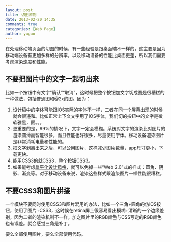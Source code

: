 ```yaml
---
layout: post
title: 切图原则
date: 2013-02-20 14:35
comments: true
categories: [Web Page]
author: yuguo
---
```

在处理移动端页面的切图的时候，有一些经验是跟桌面端不一样的，这主要是因为移动端设备有更加多样的分辨率，以及移动设备的性能比桌面更差，所以我们需要考虑渲染速度和性能。

不要把图片中的文字一起切出来
---

比如一个按钮中有文字“确认”“取消”，这时候把整个按钮加文字切成图是很糟糕的一种做法，包括普通图和@2x的图。因为：

1. 设计稿中的字体可能跟iOS实际的字体不一样，二者在同一个屏幕出现的时候就会很违和。比如正常上下文文字用了iOS字体，我们切的按钮中的文字是微软雅黑，囧。。。
2. 更重要的是，99%的情况下，文字一定会模糊。系统对文字的渲染比对图片的渲染圆滑而智能很多，而且性能也好很多，尽量使用字体。移动设备渲染图片是非常消耗电量和性能的。
3. 把文字剥离出来之后，可以公用图片，这样减少图片数量，app尺寸更小，下载更快。
4. 能用CSS3的就CSS3，整个按钮CSS3。
5. 如果能考虑[扁平化设计风格](http://www.qianduan.net/the-flat-design-aesthetic.html)，就可以免掉一些“Web 2.0”式的样式：圆角、阴影、渐变等。对于移动设备来说，渲染这些样式跟渲染图片一样性能很糟糕。

不要CSS3和图片拼接
---

一个模块不要同时使用CSS3和图片混用的办法，比如一个三角+圆角的仿iOS按钮，使用了图片+CSS3，这时候在retina屏上很容易看出模糊+清晰的一个边缘差别，因为二者的渲染机制不一样。加之图片里的RGB颜色与CSS写定的RGB颜色也有误差。就会感觉三角是补丁。

要么全部使用图片，要么全部使用代码。
